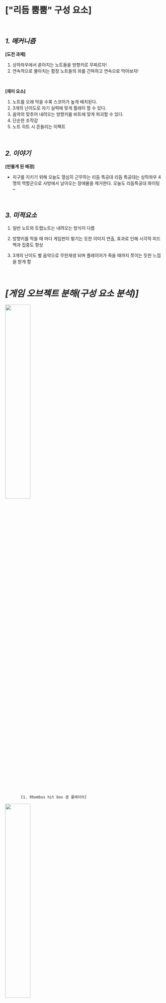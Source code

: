 
# ["리듬 뿜뿜" 구성 요소]  
<br>

## _1. 메커니즘_

**[도전 과제]**
1. 상하좌우에서 쏟아지는 노트들을 방향키로 무찌르자!
2. 연속적으로 몰아치는 함정 노트들의 꾀를 간파하고 연속으로 막아보자!
<br>

**[재미 요소]**
1. 노트를 오래 막을 수록 스코어가 높게 배치된다.
2. 3개의 난이도로 자기 실력에 맞게 플레이 할 수 있다.
3. 음악의 맞추어 내려오는 방향키를 비트에 맞게 파괴할 수 있다. 
4. 단순한 조작감
5. 노트 히트 시 흔들리는 이펙트
<br>

## _2. 이야기_

**[만들게 된 배경]**

- 지구를 지키기 위해 오늘도 열심히 근무하는 리듬 특공대
리듬 특공대는 상하좌우 4명의 역할군으로 사방에서 날아오는 장애물을 제거한다.
오늘도 리듬특공대 화이팅~


<br>

## _3. 미적요소_

1. 일반 노트와 트랩노트는 내려오는 방식이 다름

2. 방향키를 막을 때 마다 게임판이 튕기는 듯한 이미지 연출, 효과로 인해 시각적 피드백과 집중도 향상

3. 3개의 난이도 별 음악으로 무한재생 되며 플레이어가 죽을 때까지 쪼이는 듯한 느낌을 받게 함

	
<br>

# *[게임 오브젝트 분해(구성 요소 분석)]*

<img src="./게임 오브젝트 분해 (구성 요소 분석)_1.png" width="40%">   

           [1. Rhombus hit box 겸 플레이어]              
	   
<img src="./게임 오브젝트 분해 (구성 요소 분석)_2.png" width="40%">
	   
	   [2. RArrow note / Trap note]
	   
<img src="./게임 오브젝트 분해 (구성 요소 분석)_3.png" width="40%">
	   
	   [3. Timer / Rank]
	   
<img src="./게임 오브젝트 분해 (구성 요소 분석)_4.png" width="40%">
	   
	   [4. 난이도]
	   
<img src="./게임 오브젝트 분해 (구성 요소 분석)_5.png" width="40%">
	   
	   [5. 난이도_설정]
	   
<img src="./게임 오브젝트 분해 (구성 요소 분석)_6.png" width="40%">
	   
	   [6. 사이버 펑크 분위기]
	   
<img src="./게임 오브젝트 분해 (구성 요소 분석)_7.png" width="40%">
	   
	   [7. 음악요소]
	   
<br>

# *[파라미터(속성) 뽑아 보기]*

<br>

<img src="./img/파라미터(속성) 뽑아 보기.png" width="80%">
  
<br>

# *[행동 뽑아 보기]*

<img src="./img/행동 뽑아 보기.png" width="80%">

<br>	

# *[상태 뽑아 보기]*

<img src="./img/상태 뽑아 보기.png" width="80%">

<br>	

# *[플레이어 캐릭터 속성(파라미터)]*

<img src="./img/플레이어 캐릭터 속성(파라미터).png" width="80%">

<br>	

# 게임의 규칙

>- 핵심규칙

1. 플레이어는 방향키를 이용하여 사방에서 내려오는 노트의 방향과 방향키의 방향을 맞춰야 한다.
2. 게임을 오래 진행한 플레이어는 높은 랭킹에 배치되며 상시 best기록에 표시된다.
3. 3개의 난이도로 상, 중, 하를 선택할 수 있다.
4. 끝없이 내려오는 노트의 속임수와 속도를 이겨 내야한다. <br>

 
>- 보조규칙

1. 노트를 놓치면 게임이 종료된다.
2. 히트판정 전 방향키를 움직이면 게임이 종료된다.
3. 노래는 무한 재생이며 노트는 랜덤으로 떨어지게 된다.<br>


	   
# 게임에서 사용될 공식 

<br>

1. 노트의 히트판정과 히트박스의 판정이 충돌하면 성공
2. 노트는 미리 구해둔 음악을 기준으로 비트에 맞게 ᄄᅠᆯ어지게 되며 방향은 랜덤이다.
3. 트랩 노트는 일정위치 트리거가 발동 되면 방향을 회전한다.
4. 시간은 소수점 2자리수 까지 구현한다.
5. 플레이어가 조종하는 히트박스의 화살표는 누르는 순간 변경되며 누르고 있어도 변경된다.
